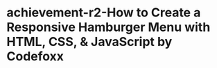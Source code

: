 # achievement-r2-How to Create a Responsive Hamburger Menu with HTML, CSS, & JavaScript by Codefoxx
